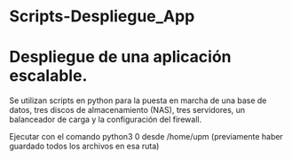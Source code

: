 # Scripts-Despliegue_App

# Despliegue de una aplicación escalable.

Se utilizan scripts en python para la puesta en marcha de una base de datos, tres discos de almacenamiento (NAS), tres servidores, un balanceador de carga y la configuración del firewall.

Ejecutar con el comando python3 0 desde /home/upm (previamente haber guardado todos los archivos en esa ruta)
